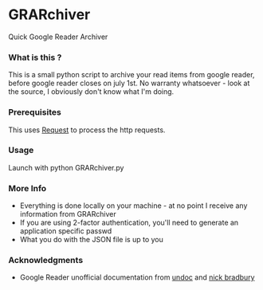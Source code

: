 GRARchiver
==========

Quick Google Reader Archiver

### What is this ?

This is a small python script to archive your read items from google reader, before google reader closes on july 1st.
No warranty whatsoever - look at the source, I obviously don't know what I'm doing.

### Prerequisites

This uses [Request](http://docs.python-requests.org/en/latest/) to process the http requests.

### Usage
Launch with 
    python GRARchiver.py

### More Info
- Everything is done locally on your machine - at no point I receive any information from GRARchiver
- If you are using 2-factor authentication, you'll need to generate an application specific passwd
- What you do with the JSON file is up to you

### Acknowledgments
- Google Reader unofficial documentation from [undoc](http://undoc.in/) and [nick bradbury](http://ranchero.com/downloads/GoogleReaderAPI-2009.pdf)
